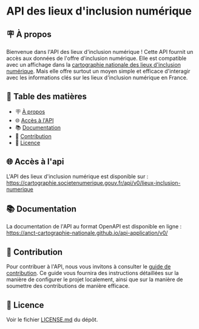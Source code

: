 # API des lieux d'inclusion numérique

<h2 id="à-propos">🪧 À propos</h2>

Bienvenue dans l'API des lieux d'inclusion numérique !
Cette API fournit un accès aux données de l'offre d'inclusion numérique. Elle est compatible avec un affichage dans la [cartographie nationale des lieux d'inclusion numérique](https://cartographie.societenumerique.gouv.fr/cartographie/).
Mais elle offre surtout un moyen simple et efficace d'interagir avec les informations clés sur les lieux d'inclusion numérique en France.

## 📑 Table des matières

- 🪧 [À propos](#à-propos)
- 🌐 [Accès à l'API](#acces)
- 📚 [Documentation](#documentation)
- 🤗 [Contribution](#contribution)
- 📝 [Licence](#licence)

<h2 id="acces">🌐 Accès à l'api</h2>

L'API des lieux d'inclusion numérique est disponible sur : https://cartographie.societenumerique.gouv.fr/api/v0/lieux-inclusion-numerique

<h2 id="documentation">📚 Documentation</h2>

La documentation de l'API au format OpenAPI est disponible en ligne : https://anct-cartographie-nationale.github.io/api-application/v0/

<h2 id="contribution">🤗 Contribution</h2>

Pour contribuer à l'API, nous vous invitons à consulter le [guide de contribution](./CONTRIBUTING.md). Ce guide vous fournira des instructions détaillées sur la manière de configurer le projet localement, ainsi que sur la manière de soumettre des contributions de manière efficace.

<h2 id="licence">📝 Licence</h2>

Voir le fichier [LICENSE.md](./LICENSE.md) du dépôt.
